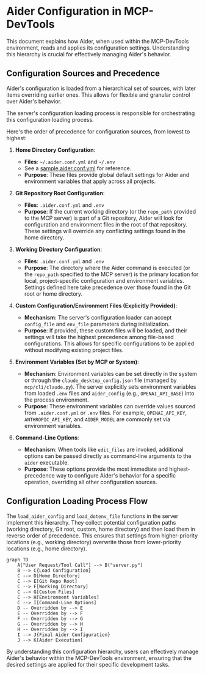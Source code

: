 # Aider Configuration in MCP-DevTools

This document explains how Aider, when used within the MCP-DevTools environment, reads and applies its configuration settings. Understanding this hierarchy is crucial for effectively managing Aider's behavior.

## Configuration Sources and Precedence

Aider's configuration is loaded from a hierarchical set of sources, with later items overriding earlier ones. This allows for flexible and granular control over Aider's behavior.

The server's configuration loading process is responsible for orchestrating this configuration loading process.

Here's the order of precedence for configuration sources, from lowest to highest:

1.  **Home Directory Configuration**:
    *   **Files**: `~/.aider.conf.yml` and `~/.env`
    *   See a [sample.aider.conf.yml](https://github.com/Aider-AI/aider/blob/main/aider/website/assets/sample.aider.conf.yml) for reference.
    *   **Purpose**: These files provide global default settings for Aider and environment variables that apply across all projects.

2.  **Git Repository Root Configuration**:
    *   **Files**: `.aider.conf.yml` and `.env`
    *   **Purpose**: If the current working directory (or the `repo_path` provided to the MCP server) is part of a Git repository, Aider will look for configuration and environment files in the root of that repository. These settings will override any conflicting settings found in the home directory.

3.  **Working Directory Configuration**:
    *   **Files**: `.aider.conf.yml` and `.env`
    *   **Purpose**: The directory where the Aider command is executed (or the `repo_path` specified to the MCP server) is the primary location for local, project-specific configuration and environment variables. Settings defined here take precedence over those found in the Git root or home directory.

4.  **Custom Configuration/Environment Files (Explicitly Provided)**:
    *   **Mechanism**: The server's configuration loader can accept `config_file` and `env_file` parameters during initialization.
    *   **Purpose**: If provided, these custom files will be loaded, and their settings will take the highest precedence among file-based configurations. This allows for specific configurations to be applied without modifying existing project files.

5.  **Environment Variables (Set by MCP or System)**:
    *   **Mechanism**: Environment variables can be set directly in the system or through the `claude_desktop_config.json` file (managed by `mcp/cli/claude.py`). The server explicitly sets environment variables from loaded `.env` files and `aider_config` (e.g., `OPENAI_API_BASE`) into the process environment.
    *   **Purpose**: These environment variables can override values sourced from `.aider.conf.yml` or `.env` files. For example, `OPENAI_API_KEY`, `ANTHROPIC_API_KEY`, and `AIDER_MODEL` are commonly set via environment variables.

6.  **Command-Line Options**:
    *   **Mechanism**: When tools like `edit_files` are invoked, additional options can be passed directly as command-line arguments to the `aider` executable.
    *   **Purpose**: These options provide the most immediate and highest-precedence way to configure Aider's behavior for a specific operation, overriding all other configuration sources.

## Configuration Loading Process Flow

The `load_aider_config` and `load_dotenv_file` functions in the server implement this hierarchy. They collect potential configuration paths (working directory, Git root, custom, home directory) and then load them in reverse order of precedence. This ensures that settings from higher-priority locations (e.g., working directory) overwrite those from lower-priority locations (e.g., home directory).

```mermaid
graph TD
    A["User Request/Tool Call"] --> B("server.py")
    B --> C{Load Configuration}
    C --> D[Home Directory]
    C --> E[Git Repo Root]
    C --> F[Working Directory]
    C --> G[Custom Files]
    C --> H[Environment Variables]
    C --> I[Command-Line Options]
    D -- Overridden by --> E
    E -- Overridden by --> F
    F -- Overridden by --> G
    G -- Overridden by --> H
    H -- Overridden by --> I
    I --> J{Final Aider Configuration}
    J --> K[Aider Execution]
```

By understanding this configuration hierarchy, users can effectively manage Aider's behavior within the MCP-DevTools environment, ensuring that the desired settings are applied for their specific development tasks.